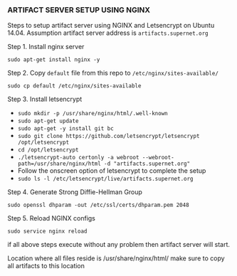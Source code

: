 ### ARTIFACT SERVER SETUP USING NGINX
Steps to setup artifact server using NGINX and Letsencrypt on Ubuntu 14.04.
Assumption artifact server address is `artifacts.supernet.org`

Step 1. Install nginx server

`sudo apt-get install nginx -y`

Step 2. Copy `default` file from this repo to `/etc/nginx/sites-available/`

`sudo cp default /etc/nginx/sites-available`

Step 3. Install letsencrypt 
- `sudo mkdir -p /usr/share/nginx/html/.well-known`
- `sudo apt-get update`
- `sudo apt-get -y install git bc`
- `sudo git clone https://github.com/letsencrypt/letsencrypt /opt/letsencrypt`
- `cd /opt/letsencrypt`
- `./letsencrypt-auto certonly -a webroot --webroot-path=/usr/share/nginx/html -d "artifacts.supernet.org"`
- Follow the onscreen option of letsencrypt to complete the setup
- `sudo ls -l /etc/letsencrypt/live/artifacts.supernet.org`

Step 4. Generate Strong Diffie-Hellman Group

`sudo openssl dhparam -out /etc/ssl/certs/dhparam.pem 2048`

Step 5. Reload NGINX configs

`sudo service nginx reload`

if all above steps execute without any problem then artifact server will start.

Location where all files reside is /usr/share/nginx/html/ make sure to copy all artifacts to this location
